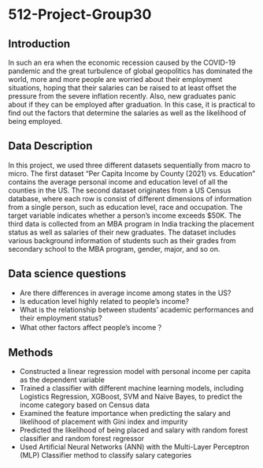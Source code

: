 # 512-Project-Group30

## Introduction

In such an era when the economic recession caused by the COVID-19 pandemic and the great turbulence of global geopolitics has dominated the world, more and more people are worried about their employment situations, hoping that their salaries can be raised to at least offset the pressure from the severe inflation recently. Also, new graduates panic about if they can be employed after graduation. In this case, it is practical to find out the factors that determine the salaries as well as the likelihood of being employed.

## Data Description

In this project, we used three different datasets sequentially from macro to micro. The first dataset “Per Capita Income by County (2021) vs. Education” contains the average personal income and education level of all the counties in the US. The second dataset originates from a US Census database, where each row is consist of different dimensions of information from a single person, such as education level, race and occupation. The target variable indicates whether a person’s income exceeds $50K. The third data is collected from an MBA program in India tracking the placement status as well as salaries of their new graduates. The dataset includes various background information of students such as their grades from secondary school to the MBA program, gender, major, and so on.

## Data science questions

- Are there differences in average income among states in the US?
- Is education level highly related to people’s income?
- What is the relationship between students’ academic performances and their employment status?
- What other factors affect people’s income？

## Methods

- Constructed a linear regression model with personal income per capita as the dependent variable
- Trained a classifier with different machine learning models, including Logistics Regression, XGBoost, SVM and Naive Bayes,  to predict the income category based on Census data
- Examined the feature importance when predicting the salary and likelihood of placement with Gini index and impurity
- Predicted the likelihood of being placed and salary with random forest classifier and random forest regressor
- Used Artificial Neural Networks (ANN) with the Multi-Layer Perceptron (MLP) Classifier method to classify salary categories

